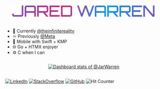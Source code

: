 <h1 align="center">
  <img src="https://raw.githubusercontent.com/jarwarren/jarwarren/master/name.gif" alt="Jared Warren" />
</h1>

- 📱 Currently [@theinfinitereality](https://github.com/theinfinitereality)
- ♾️ Previously [@Meta](https://github.com/facebook)
- 🧬 Mobile with Swift + KMP
- 🌐 Go + HTMX enjoyer
- ⚙️ C when I can
##
<a href="https://next.ossinsight.io/widgets/official/compose-user-dashboard-stats?user_id=43893126" target="_blank" style="display: block" align="center">
  <picture>
    <source media="(prefers-color-scheme: dark)" srcset="https://next.ossinsight.io/widgets/official/compose-user-dashboard-stats/thumbnail.png?user_id=43893126&image_size=auto&color_scheme=dark" width="771" height="auto">
    <img alt="Dashboard stats of @JarWarren" src="https://next.ossinsight.io/widgets/official/compose-user-dashboard-stats/thumbnail.png?user_id=43893126&image_size=auto&color_scheme=light" width="771" height="auto">
  </picture>
</a>

##
<a href="https://www.linkedin.com/in/jarwarren/" target="_blank"><img alt="LinkedIn" src="https://img.shields.io/badge/JarWarren-0077B5?logo=linkedin&logoColor=white"/></a>
<a href="https://stackoverflow.com/users/11619868/jarwarren" target="_blank"><img alt="StackOverflow" src="https://img.shields.io/badge/JarWarren-FE7A16?logo=stack-overflow&logoColor=white"/></a>
<a href="https://github.com/JarWarren" target="_blank"><img alt="GitHub" src="https://img.shields.io/badge/JarWarren-100000?logo=github&logoColor=white" /></a>
<img src="https://hits.seeyoufarm.com/api/count/incr/badge.svg?url=https%3A%2F%2Fgithub.com%2Fjarwarren1212%2Fhit-counter" alt="Hit Counter" />
<!-- <h4 align="center">
  <a href="https://jarwarren.github.io">jarwarren.github.io</a>
</h4> -->
